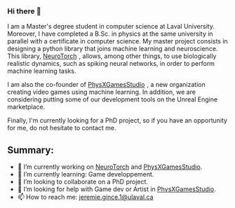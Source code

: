 ### Hi there 👋


I am a Master's degree student in computer science at Laval University. Moreover, I have completed a B.Sc. in physics at the same university in parallel with a certificate in computer science. My master project consists in designing a python library that joins machine learning and neuroscience. This library, [NeuroTorch](https://github.com/NeuroTorch)<img src="" width="5" height="5">, allows, among other things, to use biologically realistic dynamics, such as spiking neural networks, in order to perform machine learning tasks.

I am also the co-founder of [PhysXGamesStudio](https://github.com/PhysX-Games)<img src="" width="5" height="5">, a new organization creating video games using machine learning. In addition, we are considering putting some of our development tools on the Unreal Engine marketplace.

Finally, I'm currently looking for a PhD project, so if you have an opportunity for me, do not hesitate to contact me.


Summary:
--------
- 🔭 I’m currently working on [NeuroTorch](https://github.com/NeuroTorch) and [PhysXGamesStudio](https://github.com/PhysX-Games).
- 🌱 I’m currently learning: Game developpement.
- 👯 I’m looking to collaborate on a PhD project.
- 🤔 I’m looking for help with Game dev or Artist in [PhysXGamesStudio](https://github.com/PhysX-Games).
- 📫 How to reach me: jeremie.gince.1@ulaval.ca

